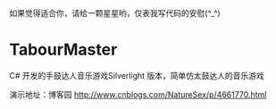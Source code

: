 如果觉得适合你，请给一颗星星哟，仅表我写代码的安慰(^_^)

# TabourMaster
C# 开发的手鼓达人音乐游戏Silverlight 版本，简单仿太鼓达人的音乐游戏

演示地址：博客园
http://www.cnblogs.com/NatureSex/p/4661770.html
